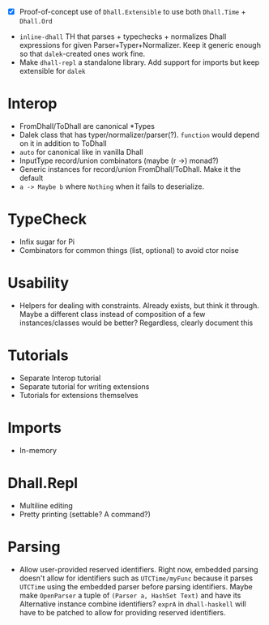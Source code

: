 * [X] Proof-of-concept use of `Dhall.Extensible` to use both `Dhall.Time` + `Dhall.Ord`
* `inline-dhall` TH that parses + typechecks + normalizes Dhall expressions for given Parser+Typer+Normalizer. Keep it generic enough so that `dalek`-created ones work fine.
* Make `dhall-repl` a standalone library. Add support for imports but keep extensible for `dalek`

# Interop
* FromDhall/ToDhall are canonical \*Types
* Dalek class that has typer/normalizer/parser(?). `function` would depend on it in addition to ToDhall
* `auto` for canonical like in vanilla Dhall
* InputType record/union combinators (maybe (r ->) monad?)
* Generic instances for record/union FromDhall/ToDhall. Make it the default
* `a -> Maybe b` where `Nothing` when it fails to deserialize.

# TypeCheck
* Infix sugar for Pi
* Combinators for common things (list, optional) to avoid ctor noise

# Usability
* Helpers for dealing with constraints. Already exists, but think it through. Maybe a different class instead of composition of a few instances/classes would be better? Regardless, clearly document this

# Tutorials
* Separate Interop tutorial
* Separate tutorial for writing extensions
* Tutorials for extensions themselves

# Imports
* In-memory

# Dhall.Repl
* Multiline editing
* Pretty printing (settable? A command?)

# Parsing
* Allow user-provided reserved identifiers. Right now, embedded parsing doesn't allow for identifiers such as `UTCTime/myFunc` because it parses `UTCTime` using the embedded parser before parsing identifiers. Maybe make `OpenParser` a tuple of `(Parser a, HashSet Text)` and have its Alternative instance combine identifiers? `exprA` in `dhall-haskell` will have to be patched to allow for providing reserved identifiers.
